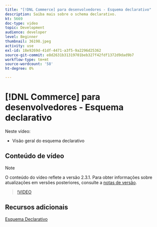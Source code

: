 ```yaml
---
title: "[!DNL Commerce] para desenvolvedores - Esquema declarativo"
description: Saiba mais sobre o schema declarativo.
kt: 5669
doc-type: video
topic: Development
audience: developer
level: Beginner
thumbnail: 36198.jpeg
activity: use
exl-id: 18e9269d-41df-4471-a3f5-9a2296d25362
source-git-commit: e8d2631b31319701beb327f42fdf1372d9dad9b7
workflow-type: tm+mt
source-wordcount: '58'
ht-degree: 0%

---
```


# [!DNL Commerce] para desenvolvedores - Esquema declarativo

Neste vídeo:

- Visão geral do esquema declarativo

## Conteúdo de vídeo

>[!NOTE]
>
>O conteúdo do vídeo reflete a versão 2.3.1. Para obter informações sobre atualizações em versões posteriores, consulte a [notas de versão](https://experienceleague.adobe.com/docs/commerce-operations/release/notes/overview.html).

>[!VIDEO](https://video.tv.adobe.com/v/36198?quality=12&learn=on)

## Recursos adicionais

[Esquema Declarativo](https://developer.adobe.com/commerce/php/development/components/declarative-schema/)
